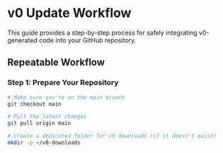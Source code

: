 # v0 Update Workflow

This guide provides a step-by-step process for safely integrating v0-generated code into your GitHub repository.

## Repeatable Workflow

### Step 1: Prepare Your Repository

```bash
# Make sure you're on the main branch
git checkout main

# Pull the latest changes
git pull origin main

# Create a dedicated folder for v0 downloads (if it doesn't exist)
mkdir -p ~/v0-downloads